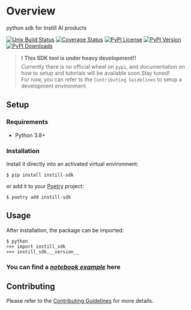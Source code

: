 # Overview

python sdk for Instill AI products

[![Unix Build Status](https://img.shields.io/github/actions/workflow/status/instill-ai/python-sdk/test.yml?branch=main&label=linux)](https://github.com/instill-ai/python-sdk/actions)
[![Coverage Status](https://img.shields.io/codecov/c/gh/instill-ai/python-sdk)](https://codecov.io/gh/instill-ai/python-sdk)
[![PyPI License](https://img.shields.io/pypi/l/instill-python-sdk.svg)](https://pypi.org/project/instill-python-sdk)
[![PyPI Version](https://img.shields.io/pypi/v/instill-python-sdk.svg)](https://pypi.org/project/instill-python-sdk)
[![PyPI Downloads](https://img.shields.io/pypi/dm/instill-python-sdk.svg?color=orange)](https://pypistats.org/packages/instill-python-sdk)

> :exclamation: **This SDK tool is under heavy development!!**  
> Currently there is no official wheel on `pypi`, and documentation on how to setup and tutorials will be available soon.Stay tuned!  
> For now, you can refer to the `Contributing Guidelines` to setup a development environment

## Setup

### Requirements

- Python 3.8+

### Installation

Install it directly into an activated virtual environment:

```text
$ pip install instill-sdk
```

or add it to your [Poetry](https://poetry.eustace.io/) project:

```text
$ poetry add instill-sdk
```

## Usage

After installation, the package can be imported:

```text
$ python
>>> import instill_sdk
>>> instill_sdk.__version__
```

### You can find a [_notebook example_](notebooks/model_usage.ipynb) here

## Contributing

Please refer to the [Contributing Guidelines](./.github/CONTRIBUTING.md) for more details.
